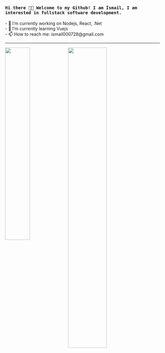<h4><samp> Hi there 👋🏾  Welcome to my Github! I am İsmail, I am interested in fullstack software development.</samp></h4>
- 🔭 I’m currently working on Nodejs, React, .Net  <br>
- 🌱 I’m currently learning Vuejs <br>
- 📫 How to reach me: ismail000728@gmail.com 

<hr>
<div>
<img width="40%" align="left" src="https://github-readme-stats.vercel.app/api/top-langs/?username=ismail-klc&layout=compact&hide=jupyter%20notebook&theme=dark">
<img width="50%" src="https://github-readme-stats.vercel.app/api?username=ismail-klc&show_icons=true&theme=dark&locale=en">
</div>

<!--
**ismail-klc/ismail-klc** is a ✨ _special_ ✨ repository because its `README.md` (this file) appears on your GitHub profile.

Here are some ideas to get you started:


- 👯 I’m looking to collaborate on ...
- 🤔 I’m looking for help with ...
- 💬 Ask me about ...
- 😄 Pronouns: ...
- ⚡ Fun fact: ...
-->
